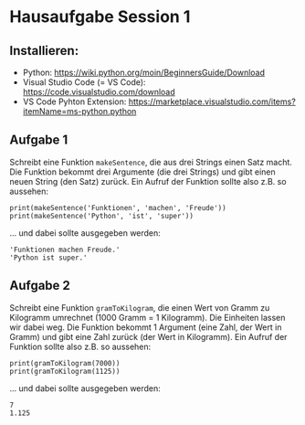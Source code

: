 # Hausaufgabe Session 1

## Installieren:

- Python: https://wiki.python.org/moin/BeginnersGuide/Download
- Visual Studio Code (= VS Code): https://code.visualstudio.com/download
- VS Code Pyhton Extension: https://marketplace.visualstudio.com/items?itemName=ms-python.python

## Aufgabe 1

Schreibt eine Funktion `makeSentence`, die aus drei Strings einen Satz macht.
Die Funktion bekommt drei Argumente (die drei Strings) und gibt einen neuen String (den Satz) zurück.
Ein Aufruf der Funktion sollte also z.B. so aussehen:

```
print(makeSentence('Funktionen', 'machen', 'Freude'))
print(makeSentence('Python', 'ist', 'super'))
```
... und dabei sollte ausgegeben werden:

```
'Funktionen machen Freude.'
'Python ist super.' 
```

## Aufgabe 2

Schreibt eine Funktion `gramToKilogram`, die einen Wert von Gramm zu Kilogramm umrechnet (1000 Gramm = 1 Kilogramm).
Die Einheiten lassen wir dabei weg.
Die Funktion bekommt 1 Argument (eine Zahl, der Wert in Gramm) und gibt eine Zahl zurück (der Wert in Kilogramm).
Ein Aufruf der Funktion sollte also z.B. so aussehen:

```
print(gramToKilogram(7000))
print(gramToKilogram(1125))
```
... und dabei sollte ausgegeben werden:

```
7
1.125
```
